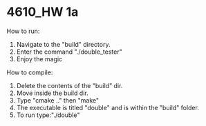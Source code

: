 # 4610_HW 1a
How to run:
1. Navigate to the "build" directory.
2. Enter the command "./double_tester"
3. Enjoy the magic

How to compile:
1. Delete the contents of the "build" dir.
2. Move inside the build dir.
3. Type "cmake .." then "make"
4. The executable is titled "double" and is within the "build" folder.
5. To run type:"./double"